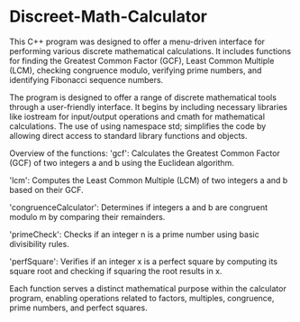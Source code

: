 # Discreet-Math-Calculator
This C++ program was designed to offer a menu-driven interface for performing various discrete mathematical calculations. It includes functions for finding the Greatest Common Factor (GCF), Least Common Multiple (LCM), checking congruence modulo, verifying prime numbers, and identifying Fibonacci sequence numbers.

The program is designed to offer a range of discrete mathematical tools through a user-friendly interface. It begins by including necessary libraries like iostream for input/output operations and cmath for mathematical calculations. The use of using namespace std; simplifies the code by allowing direct access to standard library functions and objects.

Overview of the functions: 
'gcf':
Calculates the Greatest Common Factor (GCF) of two integers a and b using the Euclidean algorithm.

'lcm':
Computes the Least Common Multiple (LCM) of two integers a and b based on their GCF.

'congruenceCalculator':
Determines if integers a and b are congruent modulo m by comparing their remainders.

'primeCheck':
Checks if an integer n is a prime number using basic divisibility rules.

'perfSquare':
Verifies if an integer x is a perfect square by computing its square root and checking if squaring the root results in x.

Each function serves a distinct mathematical purpose within the calculator program, enabling operations related to factors, multiples, congruence, prime numbers, and perfect squares.
